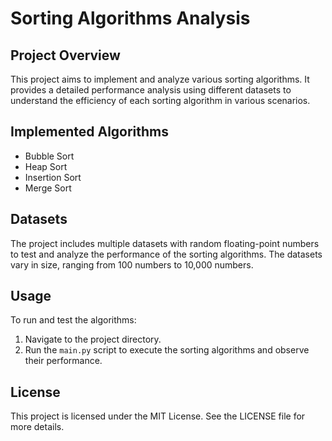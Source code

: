 
# Sorting Algorithms Analysis

## Project Overview
This project aims to implement and analyze various sorting algorithms. It provides a detailed performance analysis using different datasets to understand the efficiency of each sorting algorithm in various scenarios.

## Implemented Algorithms
- Bubble Sort
- Heap Sort
- Insertion Sort
- Merge Sort

## Datasets
The project includes multiple datasets with random floating-point numbers to test and analyze the performance of the sorting algorithms. The datasets vary in size, ranging from 100 numbers to 10,000 numbers.

## Usage
To run and test the algorithms:
1. Navigate to the project directory.
2. Run the `main.py` script to execute the sorting algorithms and observe their performance.

## License
This project is licensed under the MIT License. See the LICENSE file for more details.
